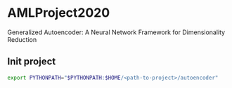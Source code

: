 # AMLProject2020
Generalized Autoencoder: A Neural Network Framework for Dimensionality Reduction

## Init project
```bash
export PYTHONPATH="$PYTHONPATH:$HOME/<path-to-project>/autoencoder"
```